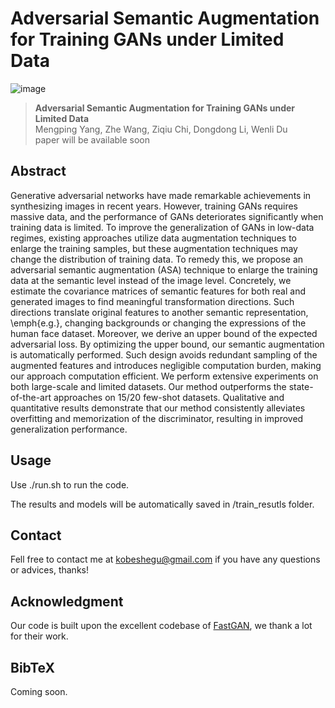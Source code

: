 # Adversarial Semantic Augmentation for Training GANs under Limited Data

![image](./assets/teaser.png)

> **Adversarial Semantic Augmentation for Training GANs under Limited Data** <br>
> Mengping Yang, Zhe Wang, Ziqiu Chi, Dongdong Li, Wenli Du <br>
> paper will be available soon


## Abstract 
Generative adversarial networks have made remarkable achievements in synthesizing images in recent years. However, training GANs requires massive data, and the performance of GANs deteriorates significantly when training data is limited. To improve the generalization of GANs in low-data regimes, existing approaches utilize data augmentation techniques to enlarge the training samples, but these augmentation techniques may change the distribution of training data. To remedy this, we propose an adversarial semantic augmentation (ASA) technique to enlarge the training data at the semantic level instead of the image level. Concretely, we estimate the covariance matrices of semantic features for both real and generated images to find meaningful transformation directions. Such directions translate original features to another semantic representation, \emph{e.g.}, changing backgrounds or changing the expressions of the human face dataset. Moreover, we derive an upper bound of the expected adversarial loss. By optimizing the upper bound, our semantic augmentation is automatically performed. Such design avoids redundant sampling of the augmented features and introduces negligible computation burden, making our approach computation efficient. We perform extensive experiments on both large-scale and limited datasets. Our method outperforms the state-of-the-art approaches on $15/20$ few-shot datasets. Qualitative and quantitative results demonstrate that our method consistently alleviates overfitting and memorization of the discriminator, resulting in improved generalization performance.

## Usage 
Use ./run.sh to run the code.

The results and models will be automatically saved in /train_resutls folder.

## Contact
Fell free to contact me at kobeshegu@gmail.com if you have any questions or advices, thanks!

## Acknowledgment
Our code is built upon the excellent codebase of [FastGAN](https://github.com/odegeasslbc/FastGAN-pytorch), we thank a lot for their work.

## BibTeX
Coming soon.

